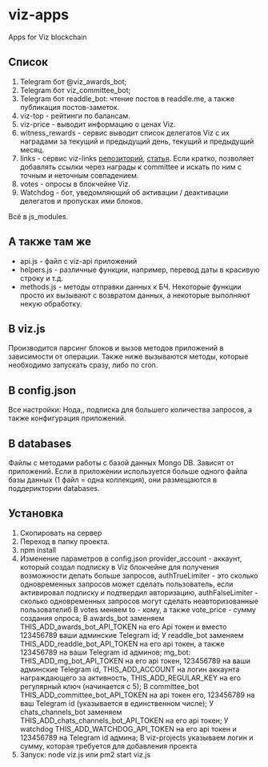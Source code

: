 # viz-apps
 Apps for Viz blockchain

## Список
1. Telegram бот @viz_awards_bot;
2. Telegram бот viz_committee_bot;
3. Telegram бот readdle_bot: чтение постов в readdle.me, а также публикация постов-заметок.
4. viz-top - рейтинги по балансам.
5. viz-price - выводит информацию о ценах Viz.
6. witness_rewards - сервис выводит список делегатов Viz с их наградами за текущий и предыдущий день, текущий и предыдущий месяц.
7. links - сервис viz-links [репозиторий](https://github.com/denis-skripnik/viz-links), [статья](https://viz.media/viz-links/).
Если кратко, позволяет добавлять ссылки через награды к committee и искать по ним с точным и неточным совпадением.
8. votes - опросы в блокчейне Viz.
9. Watchdog - бот, уведомляющий об активации / деактивации делегатов и пропусках ими блоков.

Всё в js_modules.

## А также там же
- api.js - файл с viz-api приложений
- helpers.js - различные функции, например, перевод даты в красивую строку и т.д.
- methods.js - методы отправки данных к БЧ. Некоторые функции просто их вызывают с возвратом данных, а некоторые выполняют некую обработку.

## В viz.js
Производится парсинг блоков и вызов методов приложений в зависимости от операции. Также ниже вызываются методы, которые необходимо запускать сразу, либо по cron.

## В config.json
Все настройки: Нода,, подписка для большего количества запросов, а также конфигурация приложений.

## В databases
Файлы с методами работы с базой данных Mongo DB. Зависят от приложений.
Если в приложении используется больше одного файла базы данных (1 файл = одна коллекция), они размещаются в поддериктории databases.

## Установка
1. Скопировать на сервер
2. Переход в папку проекта.
3. npm install
4. Изменение параметров в config.json
provider_account - аккаунт, который создал подписку в Viz блокчейне для получения возможности делать больше запросов,
authTrueLimiter - это сколько одновременных запросов может сделать пользователь, если активировал подписку и подтвердил авторизацию, authFalseLimiter - сколько одновременных запросов могут сделать неавторизованные пользователиб
В votes меняем to - кому, а также vote_price - сумму создания опроса;
В awards_bot заменяем THIS_ADD_awards_bot_API_TOKEN на его Api токен и вместо 123456789 ваши админские Telegram id;
У readdle_bot заменяем THIS_ADD_readdle_bot_API_TOKEN на его api токен, а также 123456789 на ваши Telegram id админов;
mg_bot: THIS_ADD_mg_bot_API_TOKEN на его api токен, 123456789 на ваши админские Telegram id, THIS_ADD_ACCOUNT на логин аккаунта награждающего за активность, THIS_ADD_REGULAR_KEY на его регулярный ключ (начинается с 5);
В committee_bot THIS_ADD_committee_bot_API_TOKEN на api токен его, 123456789 на ваш Telegram id (указывается в единственном числе);
У chats_channels_bot заменяем THIS_ADD_chats_channels_bot_API_TOKEN на его api токен;
У watchdog THIS_ADD_WATCHDOG_API_TOKEN на его api токен и 123456789 на Telegram id админа;
В viz-projects указываем логин и сумму, которая требуется для добавления проекта
5. Запуск:
node viz.js или pm2 start viz.js